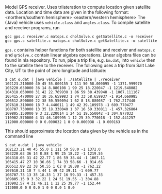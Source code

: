 Model GPS receiver. 
Uses trilateration to compute location given satellite data. 
Location and time data are given in the following format: 
<time> <latitude minutes> <latitude degrees> <latitude seconds> <northern/southern hemisphere> <longitude minutes> <longitude degrees> <longitude seconds> <eastern/western hemisphere> <elevation>
The (Java) vehicle uses `vehicle.class` and `angles.class`. 
To compile satellite and receiver programs, run
```
gcc gps.c receiver.c matops.c cholSolve.c getSatellite.c -o receiver
gcc gps.c satellite.c matops.c cholSolve.c getSatellite.c -o satellite
```
`gps.c` contains helper functions for both satellite and receiver and `matops.c` and `qrSolve.c` contain linear algebra operations. 
Linear algebra files can be found in nla repository. 
To run, pipe a trip file, e.g. `bm.dat`, into `vehicle` then to the satellite then to the receiver. 
The following uses a trip from Salt Lake City, UT to the point of zero longitude and latitude:
```
$ cat o.dat | java vehicle | ./satellite | ./receiver
102123.210000 40 45 55.000155 1 111 50 58.000095 -1 1371.999970
103220.630000 36 14 8.880108 1 99 25 18.220047 -1 1219.548082
104318.050000 31 42 22.769938 1 86 59 38.439948 -1 1067.111167
105415.470000 27 10 36.659983 1 74 33 58.659937 -1 914.660985
106512.890000 22 38 50.550094 1 62 8 18.880087 -1 762.217440
107610.310000 18 7 4.440011 1 49 42 39.109978 -1 609.770477
108707.730000 13 35 18.330040 1 37 16 59.330011 -1 457.326804
109805.150000 9 3 32.220014 1 24 51 19.550042 -1 304.877032
110902.570000 4 31 46.109995 1 12 25 39.770018 -1 152.441257
112000.000000 0 0 0.000032 1 0 0 0.000038 -1 0.000163
```
This should approximate the location data given by the vehicle as in the command line 
```
$ cat o.dat | java vehicle 
102123.21 40 45 55.0 1 111 50 58.0 -1 1372.0
103220.63 36 14 8.88 1 99 25 18.22 -1 1219.55
104318.05 31 42 22.77 1 86 59 38.44 -1 1067.11
105415.47 27 10 36.66 1 74 33 58.66 -1 914.66
106512.89 22 38 50.55 1 62 8 18.88 -1 762.22
107610.31 18 7 4.44 1 49 42 39.11 -1 609.77
108707.73 13 35 18.33 1 37 16 59.33 -1 457.33
109805.15 9 3 32.22 1 24 51 19.55 -1 304.88
110902.57 4 31 46.11 1 12 25 39.77 -1 152.44
112000.0 0 0 0.0 1 0 0 0.0 1 0.0
```
